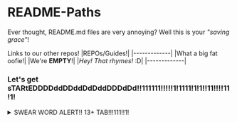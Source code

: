 # README-Paths
Ever thought, README.md files are very annoying? Well this is your *"saving grace"*!

Links to our other repos!
|REPOs/Guides!|
|-------------|
|What a big fat oofie!|
|We're **EMPTY**!|
|*Hey! That rhymes!* :D|
|-------------|

### Let's get sTARtEDDDDddDDddDdDddDDDdDd!!111111!!!!!1!1111!1!1!!11!!!!11!1!
<details><summary>SWEAR WORD ALERT!! 13+ TAB!!!111!!1!</summary>##### Now, you may think, WTF!?! WHERE THE MOTHER F\*\*\*ING **HT ##@*$@&@&$$?!?!#?$ IS THE README?!!<details>
